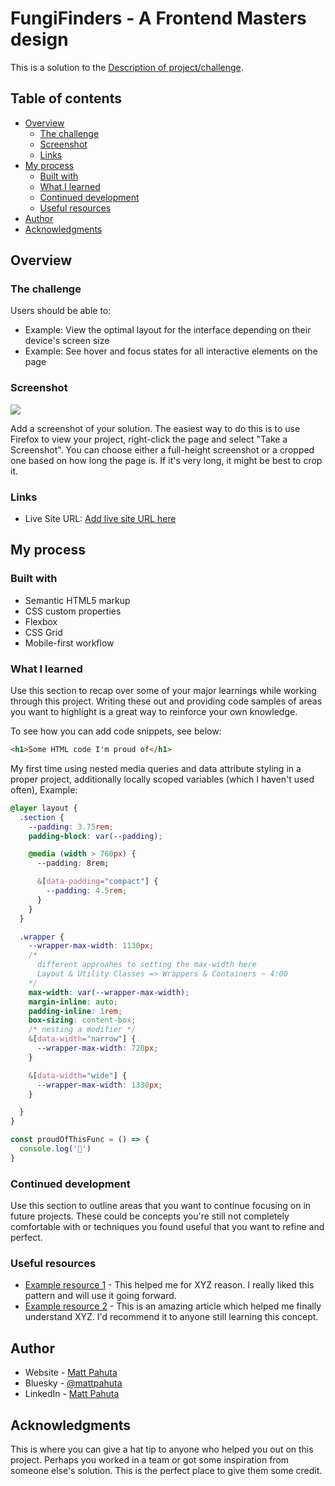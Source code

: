 # FungiFinders - A Frontend Masters design

This is a solution to the [Description of project/challenge](https://www.sourceofproject.com). 

## Table of contents

- [Overview](#overview)
  - [The challenge](#the-challenge)
  - [Screenshot](#screenshot)
  - [Links](#links)
- [My process](#my-process)
  - [Built with](#built-with)
  - [What I learned](#what-i-learned)
  - [Continued development](#continued-development)
  - [Useful resources](#useful-resources)
- [Author](#author)
- [Acknowledgments](#acknowledgments)


## Overview

### The challenge

Users should be able to:

- Example: View the optimal layout for the interface depending on their device's screen size
- Example: See hover and focus states for all interactive elements on the page

### Screenshot

![](./screenshot.jpg)

Add a screenshot of your solution. The easiest way to do this is to use Firefox to view your project, right-click the page and select "Take a Screenshot". You can choose either a full-height screenshot or a cropped one based on how long the page is. If it's very long, it might be best to crop it.


### Links

- Live Site URL: [Add live site URL here](https://your-live-site-url.com)

## My process

### Built with

- Semantic HTML5 markup
- CSS custom properties
- Flexbox
- CSS Grid
- Mobile-first workflow

### What I learned

Use this section to recap over some of your major learnings while working through this project. Writing these out and providing code samples of areas you want to highlight is a great way to reinforce your own knowledge.

To see how you can add code snippets, see below:

```html
<h1>Some HTML code I'm proud of</h1>
```

My first time using nested media queries and data attribute styling in a proper project, additionally locally scoped variables (which I haven't used often), Example:

```css
@layer layout {
  .section {
    --padding: 3.75rem;
    padding-block: var(--padding);

    @media (width > 760px) {
      --padding: 8rem;

      &[data-padding="compact"] {
        --padding: 4.5rem;
      }
    }
  }

  .wrapper {
    --wrapper-max-width: 1130px;
    /* 
      different approahes to setting the max-width here
      Layout & Utility Classes => Wrappers & Containers ~ 4:00
    */
    max-width: var(--wrapper-max-width);
    margin-inline: auto;
    padding-inline: 1rem;
    box-sizing: content-box;
    /* nesting a modifier */
    &[data-width="narrow"] {
      --wrapper-max-width: 720px;
    }

    &[data-width="wide"] {
      --wrapper-max-width: 1330px;
    }

  }
}
```
```js
const proudOfThisFunc = () => {
  console.log('🎉')
}
```

### Continued development

Use this section to outline areas that you want to continue focusing on in future projects. These could be concepts you're still not completely comfortable with or techniques you found useful that you want to refine and perfect.

### Useful resources

- [Example resource 1](https://www.example.com) - This helped me for XYZ reason. I really liked this pattern and will use it going forward.
- [Example resource 2](https://www.example.com) - This is an amazing article which helped me finally understand XYZ. I'd recommend it to anyone still learning this concept.


## Author

- Website - [Matt Pahuta](https://www.mattpahuta.com)
- Bluesky - [@mattpahuta](https://bsky.app/profile/mattpahuta.bsky.social)
- LinkedIn - [Matt Pahuta](www.linkedin.com/in/mattpahuta)


## Acknowledgments

This is where you can give a hat tip to anyone who helped you out on this project. Perhaps you worked in a team or got some inspiration from someone else's solution. This is the perfect place to give them some credit.
